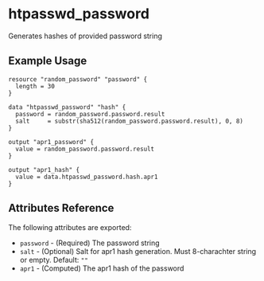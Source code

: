 # htpasswd_password

Generates hashes of provided password string

## Example Usage

```hcl
resource "random_password" "password" {
  length = 30
}

data "htpasswd_password" "hash" {
  password = random_password.password.result
  salt     = substr(sha512(random_password.password.result), 0, 8)
}

output "apr1_password" {
  value = random_password.password.result
}

output "apr1_hash" {
  value = data.htpasswd_password.hash.apr1
}
```

## Attributes Reference

The following attributes are exported:

* `password` - (Required) The password string
* `salt` - (Optional) Salt for apr1 hash generation. Must 8-charachter string or empty. Default: `""`
* `apr1` - (Computed) The apr1 hash of the password
